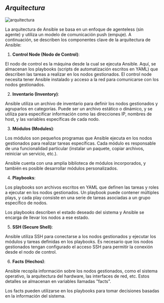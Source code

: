 ## *Arquitectura*
![arquitectura](https://www.silcom.com.pe/images/ansible2.png)

La arquitectura de Ansible se basa en un enfoque de agenteless (sin agente) y utiliza un modelo de comunicación push (empuje). A continuación, se describen los componentes clave de la arquitectura de Ansible:

1. **Control Node (Nodo de Control)**:

El nodo de control es la máquina desde la cual se ejecuta Ansible. Aquí, se almacenan los playbooks (scripts de automatización escritos en YAML) que describen las tareas a realizar en los nodos gestionados. El control node necesita tener Ansible instalado y acceso a la red para comunicarse con los nodos gestionados.

2. **Inventario (Inventory)**:
   
Ansible utiliza un archivo de inventario para definir los nodos gestionados y agruparlos en categorías. Puede ser un archivo estático o dinámico, y se utiliza para especificar información como las direcciones IP, nombres de host, y las variables específicas de cada nodo.

3. **Módulos (Modules)**:

Los módulos son pequeños programas que Ansible ejecuta en los nodos gestionados para realizar tareas específicas. Cada módulo es responsable de una funcionalidad particular (instalar un paquete, copiar archivos, reiniciar un servicio, etc.).

Ansible cuenta con una amplia biblioteca de módulos incorporados, y también es posible desarrollar módulos personalizados.

4. **Playbooks**:
   
Los playbooks son archivos escritos en YAML que definen las tareas y roles a ejecutar en los nodos gestionados. Un playbook puede contener múltiples plays, y cada play consiste en una serie de tareas asociadas a un grupo específico de nodos.

Los playbooks describen el estado deseado del sistema y Ansible se encarga de llevar los nodos a ese estado.

5. **SSH (Secure Shell)**:
   
Ansible utiliza SSH para conectarse a los nodos gestionados y ejecutar los módulos y tareas definidas en los playbooks. Es necesario que los nodos gestionados tengan configurado el acceso SSH para permitir la conexión desde el nodo de control.

6. **Facts (Hechos)**:

Ansible recopila información sobre los nodos gestionados, como el sistema operativo, la arquitectura del hardware, las interfaces de red, etc. Estos detalles se almacenan en variables llamadas "facts".

Los facts pueden utilizarse en los playbooks para tomar decisiones basadas en la información del sistema.
